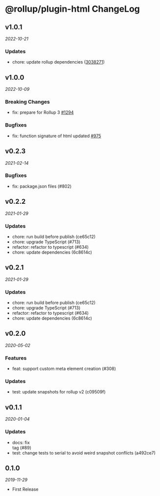 # @rollup/plugin-html ChangeLog

## v1.0.1

_2022-10-21_

### Updates

- chore: update rollup dependencies ([3038271](https://github.com/rollup/plugins/commit/303827191ede6b2e4eade96c6968ed16a587683f))

## v1.0.0

_2022-10-09_

### Breaking Changes

- fix: prepare for Rollup 3 [#1294](https://github.com/rollup/plugins/pull/1294)

### Bugfixes

- fix: function signature of html updated [#975](https://github.com/rollup/plugins/pull/975)

## v0.2.3

_2021-02-14_

### Bugfixes

- fix: package.json files (#802)

## v0.2.2

_2021-01-29_

### Updates

- chore: run build before publish (ce65c12)
- chore: upgrade TypeScript (#713)
- refactor: refactor to typescript (#634)
- chore: update dependencies (6c8614c)

## v0.2.1

_2021-01-29_

### Updates

- chore: run build before publish (ce65c12)
- chore: upgrade TypeScript (#713)
- refactor: refactor to typescript (#634)
- chore: update dependencies (6c8614c)

## v0.2.0

_2020-05-02_

### Features

- feat: support custom meta element creation (#308)

### Updates

- test: update snapshots for rollup v2 (c09509f)

## v0.1.1

_2020-01-04_

### Updates

- docs: fix <br> tag (#89)
- test: change tests to serial to avoid weird snapshot conflicts (a492ce7)

## 0.1.0

_2019-11-29_

- First Release
